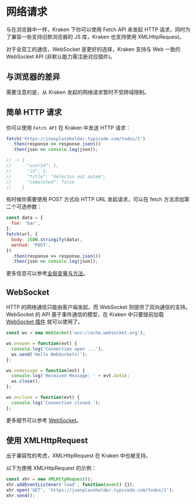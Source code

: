 # 网络请求

与在浏览器中一样，Kraken 下你可以使用 Fetch API 来发起 HTTP 请求，同时为了兼容一些支持旧款浏览器的 JS 库，Kraken 也支持使用 XMLHttpRequest。

对于全双工的通信，WebSocket 是更好的选择，Kraken 支持与 Web 一致的 WebSocket API (非默认能力需注册对应插件)。

## 与浏览器的差异

需要注意的是，从 Kraken 发起的网络请求暂时不受跨域限制。

## 简单 HTTP 请求

你可以使用 `Fetch API` 在 Kraken 中发送 HTTP 请求：

```js
fetch('https://jsonplaceholder.typicode.com/todos/1')
  .then(response => response.json())
  .then(json => console.log(json));

// -> {
//      "userId": 1,
//      "id": 1,
//      "title": "delectus aut autem",
//      "completed": false
//    }
```

有时候你需要使用 POST 方式向 HTTP URL 发起请求，可以在 fetch 方法添加第二个可选参数：

```js
const data = {
  foo: 'bar',
};
fetch(url, {
  body: JSON.stringify(data),
  method: 'POST',
})
  .then(response => response.json())
  .then(json => console.log(json));
```

更多信息可以参考[全局变量与方法](/api/global)。

## WebSocket

HTTP 的网络通信只能由客户端发起，而 WebSocket 则提供了双向通信的支持。WebSocket 的 API 基于事件通信的模型，在 Kraken 中只要提前加载 [WebSocket 插件](/plugin/websocket) 就可以使用了。

```js
const ws = new WebSocket('wss://echo.websocket.org');

ws.onopen = function(evt) {
  console.log('Connection open ...');
  ws.send('Hello WebSockets!');
};

ws.onmessage = function(evt) {
  console.log('Received Message: ' + evt.data);
  ws.close();
};

ws.onclose = function(evt) {
  console.log('Connection closed.');
};
```

更多细节可以参考 [WebSocket](/plugin/websocket)。

## 使用 XMLHttpRequest

出于兼容性的考虑，XMLHttpRequest 在 Kraken 中也被支持。

以下为使用 XMLHttpRequest 的示例：

```js
const xhr = new XMLHttpRequest();
xhr.addEventListener('load', function(event) {});
xhr.open('GET', 'https://jsonplaceholder.typicode.com/todos/1');
xhr.send();
```
